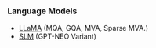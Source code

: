 ### Language Models

- [LLaMA](/model/LLaMA/) (MQA, GQA, MVA, Sparse MVA.)
- [SLM](/model/SLM/) (GPT-NEO Variant)

